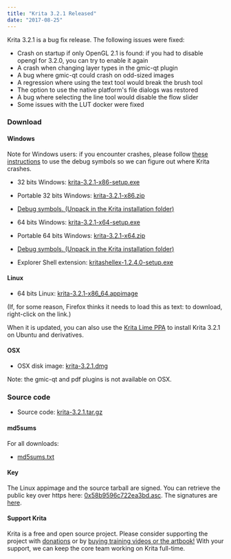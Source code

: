 ```yaml
---
title: "Krita 3.2.1 Released"
date: "2017-08-25"
---
```


Krita 3.2.1 is a bug fix release. The following issues were fixed:

- Crash on startup if only OpenGL 2.1 is found: if you had to disable opengl for 3.2.0, you can try to enable it again
- A crash when changing layer types in the gmic-qt plugin
- A bug where gmic-qt could crash on odd-sized images
- A regression where using the text tool would break the brush tool
- The option to use the native platform's file dialogs was restored
- A bug where selecting the line tool would disable the flow slider
- Some issues with the LUT docker were fixed

### Download

#### Windows

Note for Windows users: if you encounter crashes, please follow [these instructions](https://docs.krita.org/Dr._Mingw_debugger) to use the debug symbols so we can figure out where Krita crashes.

- 32 bits Windows: [krita-3.2.1-x86-setup.exe](https://download.kde.org/stable/krita/3.2.1/krita-3.2.1-x86-setup.exe)
- Portable 32 bits Windows: [krita-3.2.1-x86.zip](https://download.kde.org/stable/krita/3.2.1/krita-3.2.1-x86.zip)
- [Debug symbols. (Unpack in the Krita installation folder)](https://download.kde.org/stable/krita/3.2.1/krita-3.2.1-x86-dbg.zip)

- 64 bits Windows: [krita-3.2.1-x64-setup.exe](https://download.kde.org/stable/krita/3.2.1/krita-3.2.1-x64-setup.exe)
- Portable 64 bits Windows: [krita-3.2.1-x64.zip](https://download.kde.org/stable/krita/3.2.1/krita-3.2.1-x64.zip)
- [Debug symbols. (Unpack in the Krita installation folder)](https://download.kde.org/stable/krita/3.2.1/krita-3.2.1-x64-dbg.zip)

- Explorer Shell extension: [kritashellex-1.2.4.0-setup.exe](https://download.kde.org/stable/krita/KritaShellExtension-v1.2.4-setup.exe)

#### Linux

- 64 bits Linux: [krita-3.2.1-x86_64.appimage](https://download.kde.org/stable/krita/3.2.1/krita-3.2.1-x86_64.appimage)

(If, for some reason, Firefox thinks it needs to load this as text: to download, right-click on the link.)

When it is updated, you can also use the [Krita Lime PPA](https://launchpad.net/%7Ekritalime/+archive/ubuntu/ppa) to install Krita 3.2.1 on Ubuntu and derivatives.

#### OSX

- OSX disk image: [krita-3.2.1.dmg](https://download.kde.org/stable/krita/3.2.1/krita-3.2.1.dmg)

Note: the gmic-qt and pdf plugins is not available on OSX.

### Source code

- Source code: [krita-3.2.1.tar.gz](https://download.kde.org/stable/krita/3.2.1/krita-3.2.1.tar.gz)

#### md5sums

For all downloads:

- [md5sums.txt](https://download.kde.org/stable/krita/3.2.1/md5sums.txt)

#### Key

The Linux appimage and the source tarball are signed. You can retrieve the public key over https here: [0x58b9596c722ea3bd.asc](https://share.kde.org/index.php/s/fJ99V5mZvuyD0z8). The signatures are [here](http://download.kde.org/stable/krita/3.2.1/).

#### Support Krita

Krita is a free and open source project. Please consider supporting the project with [donations](/support-us/donations/) or by [buying training videos or the artbook!](/support-us/shop) With your support, we can keep the core team working on Krita full-time.

